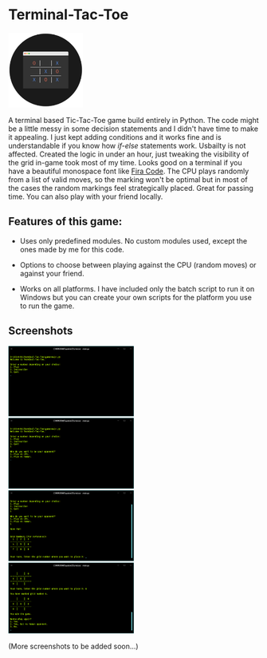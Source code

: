 # Terminal-Tac-Toe

<img src="/images/logo.png" width="150px" height="150px">

A terminal based Tic-Tac-Toe game build entirely in Python. The code might be a little messy in some decision statements and I didn't have time to make it appealing. I just kept adding conditions and it works fine and is understandable if you know how *if-else* statements work. Usbailty is not affected. Created the logic in under an hour, just tweaking the visibility of the grid in-game took most of my time. Looks good on a terminal if you have a beautiful monospace font like [Fira Code](https://github.com/tonsky/FiraCode). The CPU plays randomly from a list of valid moves, so the marking won't be optimal but in most of the cases the random markings feel strategically placed. Great for passing time. You can also play with your friend locally.

## Features of this game:

* Uses only predefined modules. No custom modules used, except the ones made by me for this code.

* Options to choose between playing against the CPU (random moves) or against your friend.

* Works on all platforms. I have included only the batch script to run it on Windows but you can create your own scripts for the platform you use to run the game.

## Screenshots
<img src="/images/1.png" width="50%" height="50%">

<img src="/images/2.png" width="50%" height="50%">

<img src="/images/3.png" width="50%" height="50%">

<img src="/images/4.png" width="50%" height="50%">

(More screenshots to be added soon...)
